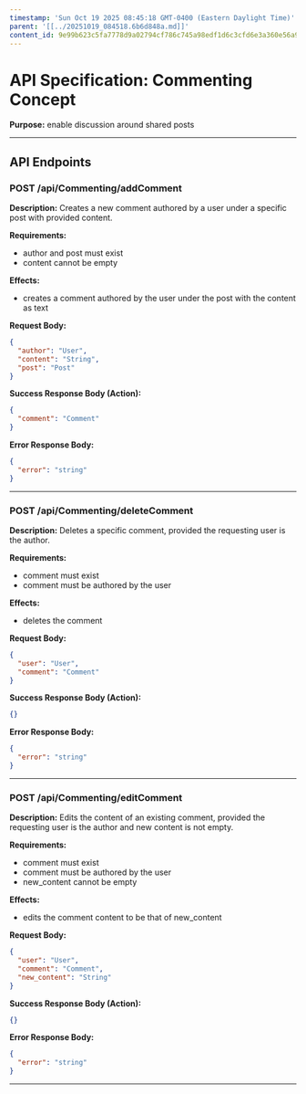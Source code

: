 ```yaml
---
timestamp: 'Sun Oct 19 2025 08:45:18 GMT-0400 (Eastern Daylight Time)'
parent: '[[../20251019_084518.6b6d848a.md]]'
content_id: 9e99b623c5fa7778d9a02794cf786c745a98edf1d6c3cfd6e3a360e56a9eb60e
---
```


# API Specification: Commenting Concept

**Purpose:** enable discussion around shared posts

***

## API Endpoints

### POST /api/Commenting/addComment

**Description:** Creates a new comment authored by a user under a specific post with provided content.

**Requirements:**

* author and post must exist
* content cannot be empty

**Effects:**

* creates a comment authored by the user under the post with the content as text

**Request Body:**

```json
{
  "author": "User",
  "content": "String",
  "post": "Post"
}
```

**Success Response Body (Action):**

```json
{
  "comment": "Comment"
}
```

**Error Response Body:**

```json
{
  "error": "string"
}
```

***

### POST /api/Commenting/deleteComment

**Description:** Deletes a specific comment, provided the requesting user is the author.

**Requirements:**

* comment must exist
* comment must be authored by the user

**Effects:**

* deletes the comment

**Request Body:**

```json
{
  "user": "User",
  "comment": "Comment"
}
```

**Success Response Body (Action):**

```json
{}
```

**Error Response Body:**

```json
{
  "error": "string"
}
```

***

### POST /api/Commenting/editComment

**Description:** Edits the content of an existing comment, provided the requesting user is the author and new content is not empty.

**Requirements:**

* comment must exist
* comment must be authored by the user
* new\_content cannot be empty

**Effects:**

* edits the comment content to be that of new\_content

**Request Body:**

```json
{
  "user": "User",
  "comment": "Comment",
  "new_content": "String"
}
```

**Success Response Body (Action):**

```json
{}
```

**Error Response Body:**

```json
{
  "error": "string"
}
```

***
